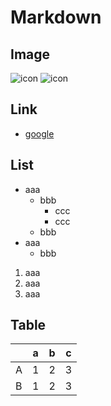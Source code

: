 # Markdown

## Image

![icon](https://tktwr.github.io/memo/images/icon.png)
![icon](https://tktwr.github.io/memo/images/icon.png)

## Link

- [google](https://www.google.com/)

## List

- aaa
  - bbb
    - ccc
    - ccc
  - bbb
- aaa
  - bbb

1. aaa
2. aaa
3. aaa

## Table

|   | a | b | c |
|---|---|---|---|
| A | 1 | 2 | 3 |
| B | 1 | 2 | 3 |

